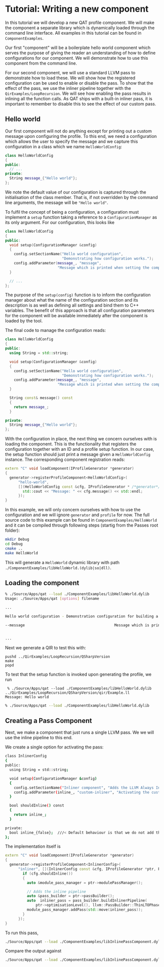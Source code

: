 # Tutorial: Writing a new component

In this tutorial we will develop a new QAT profile component. We will make the component a separate library which is dynamically loaded through the command line interface. All examples in this tutorial can be found in `ComponentExamples`.

Our first "component" will be a boilerplate hello world component which serves the purpose of giving the reader an understanding of how to define configurations for our component. We will demonstrate how to use this component from the command line.

For our second component, we will use a standard LLVM pass to demonstrate how to load these. We will show how the registered configuration can be used to enable or disable the pass. To show that the effect of the pass, we use the inliner pipeline together with the `QirExamples/LoopRecursion`. We will see how enabling the pass results in inlining all the function calls. As QAT ships with a built-in inliner pass, it is important to remember to disable this to see the effect of our custom pass.

## Hello world

Our first component will not do anything except for printing out a custom message upon configuring the profile. To this end, we need a configuration which allows the user to specify the message and we capture this configuration in a class which we name `HelloWorldConfig`:

```c++
class HelloWorldConfig
{
public:
  // ...
private:
  String message_{"Hello world"};
};
```

We note the default value of our configuration is captured through the initialisation of the class member. That is, if not overridden by the command line arguments, the message will be `"Hello world"`.

To fulfil the concept of being a configuration, a configuration must implement a `setup` function taking a reference to a `ConfigurationManager` as its only argument. For our configuration, this looks like

```c++
class HelloWorldConfig
{
public:
  void setup(ConfigurationManager &config)
  {
    config.setSectionName("Hello world configuration",
                          "Demonstrating how configuration works.");
    config.addParameter(message_, "message",
                        "Message which is printed when setting the component up.");
  }

  // ...
};
```

The purpose of the `setup(config)` function is to inform the configuration manager about what the name of the configuration section and its description is as well as defining all settings and bind them to C++ variables. The benefit of this approach is that all configuration parameters for the component will be available immediately after the component is loaded by the tool.

The final code to manage the configuration reads:

```c++
class HelloWorldConfig
{
public:
  using String = std::string;

  void setup(ConfigurationManager &config)
  {
    config.setSectionName("Hello world configuration",
                          "Demonstrating how configuration works.");
    config.addParameter(message_, "message",
                        "Message which is printed when setting the component up.");
  }

  String const& message() const
  {
    return message_;
  }

private:
  String message_{"Hello world"};
};
```

With the configuration in place, the next thing we concern ourselves with is loading the component. This is the functionality that registers the configuration together with an ID and a profile setup function. In our case, the setup function should just print a message given a `HelloWorldConfig` instance. The corresponding component registration reads:

```c++
extern "C" void loadComponent(IProfileGenerator *generator)
{
  generator->registerProfileComponent<HelloWorldConfig>(
      "hello-world",
      [](HelloWorldConfig const &cfg, IProfileGenerator * /*generator*/, Profile & /*profile*/) {
        std::cout << "Message: " << cfg.message() << std::endl;
      });
}
```

In this example, we will only concern ourselves with how to use the configuration and we will ignore `generator` and `profile` for now. The full source code to this example can be found in `ComponentExamples/HelloWorld` and it can be compiled through following steps (startig from the Passes root folder):

```sh
mkdir Debug
cd Debug
cmake ..
make HelloWorld
```

This will generate a `HelloWorld` dynamic library with path `./ComponentExamples/libHelloWorld.(dylib|so|dll)`.

## Loading the component

```sh
% ./Source/Apps/qat --load ./ComponentExamples/libHelloWorld.dylib
Usage: ./Source/Apps/qat [options] filename

...

Hello world configuration - Demonstration configuration for building a component boilerplate.

--message                                         Message which is printed when setting the component up. Default: Hello world


...
```

Next we generate a QIR to test this with:

```
pushd ../QirExamples/LoopRecursion/QSharpVersion
make
popd
```

To test that the setup function is invoked upon generating the profile, we run

```
 % ./Source/Apps/qat --load ./ComponentExamples/libHelloWorld.dylib ../QirExamples/LoopRecursion/QSharpVersion/qir/Example.ll
Message: Hello world
```

```sh
% ./Source/Apps/qat --load ./ComponentExamples/libHelloWorld.dylib
```

## Creating a Pass Component

Next, we make a component that just runs a single LLVM pass. We we will use the inline pipeline to this end.

We create a single option for activating the pass:

```sh
class InlinerConfig
{
public:
  using String = std::string;

  void setup(ConfigurationManager &config)
  {
    config.setSectionName("Inliner component", "Adds the LLVM Always Inline Pass to the profile");
    config.addParameter(inline_, "custom-inliner", "Activating the custom inliner.");
  }

  bool shouldInline() const
  {
    return inline_;
  }

private:
  bool inline_{false};  ///< Default behaviour is that we do not add the inliner pass
};
```

The implementation itself is

```c++
extern "C" void loadComponent(IProfileGenerator *generator)
{
  generator->registerProfileComponent<InlinerConfig>(
      "inliner", [](InlinerConfig const &cfg, IProfileGenerator *ptr, Profile & /*profile*/) {
        if (cfg.shouldInline())
        {
          auto &module_pass_manager = ptr->modulePassManager();

          // Adds the inline pipeline
          auto &pass_builder = ptr->passBuilder();
          auto  inliner_pass = pass_builder.buildInlinerPipeline(
              ptr->optimisationLevel(), llvm::PassBuilder::ThinLTOPhase::None, ptr->debug());
          module_pass_manager.addPass(std::move(inliner_pass));
        }
      });
}

```

To run this pass,

```sh
./Source/Apps/qat --load ./ComponentExamples/libInlinePassComponent.dylib ../QirExamples/LoopRecursion/QSharpVersion/qir/Example.ll --S --apply --no-always-inline --custom-inliner
```

Compare the output against

```sh
./Source/Apps/qat --load ./ComponentExamples/libInlinePassComponent.dylib ../QirExamples/LoopRecursion/QSharpVersion/qir/Example.ll --S --apply --no-always-inline
```
